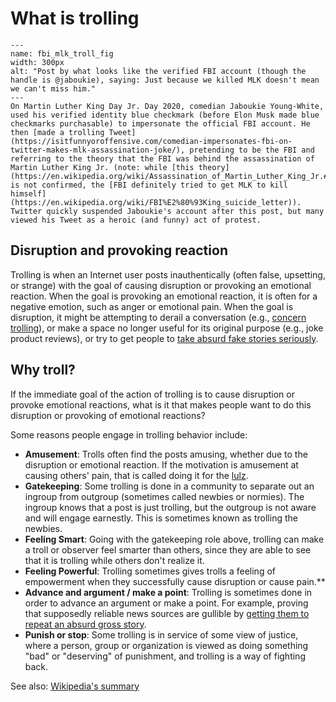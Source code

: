 # What is trolling

```{figure} fbi_mlk_troll.jpg
---
name: fbi_mlk_troll_fig
width: 300px
alt: "Post by what looks like the verified FBI account (though the handle is @jaboukie), saying: Just because we killed MLK doesn't mean we can't miss him."
---
On Martin Luther King Day Jr. Day 2020, comedian Jaboukie Young-White, used his verified identity blue checkmark (before Elon Musk made blue checkmarks purchasable) to impersonate the official FBI account. He then [made a trolling Tweet](https://isitfunnyoroffensive.com/comedian-impersonates-fbi-on-twitter-makes-mlk-assassination-joke/), pretending to be the FBI and referring to the theory that the FBI was behind the assassination of Martin Luther King Jr. (note: while [this theory](https://en.wikipedia.org/wiki/Assassination_of_Martin_Luther_King_Jr.#Alleged_government_involvement) is not confirmed, the [FBI definitely tried to get MLK to kill himself](https://en.wikipedia.org/wiki/FBI%E2%80%93King_suicide_letter)). Twitter quickly suspended Jaboukie's account after this post, but many viewed his Tweet as a heroic (and funny) act of protest.
```

## Disruption and provoking reaction
Trolling is when an Internet user posts inauthentically (often false, upsetting, or strange) with the goal of causing disruption or provoking an emotional reaction. When the goal is provoking an emotional reaction, it is often for a negative emotion, such as anger or emotional pain. When the goal is disruption, it might be attempting to derail a conversation (e.g., [concern trolling](https://en.wiktionary.org/wiki/concern_troll)), or make a space no longer useful for its original purpose (e.g., joke product reviews), or try to get people to [take absurd fake stories seriously](https://www.scientificamerican.com/article/internet-troll-sub-culture-s-savage-spoofing-of-mainstream-media-excerpt/).

## Why troll?
If the immediate goal of the action of trolling is to cause disruption or provoke emotional reactions, what is it that makes people want to do this disruption or provoking of emotional reactions?

Some reasons people engage in trolling behavior include:
- __Amusement__: Trolls often find the posts amusing, whether due to the disruption or emotional reaction. If the motivation is amusement at causing others' pain, that is called doing it for the [lulz](https://www.wired.com/2011/11/anonymous-101/).
- __Gatekeeping__: Some trolling is done in a community to separate out an ingroup from outgroup (sometimes called newbies or normies). The ingroup knows that a post is just trolling, but the outgroup is not aware and will engage earnestly. This is sometimes known as trolling the newbies.
- __Feeling Smart__: Going with the gatekeeping role above, trolling can make a troll or observer feel smarter than others, since they are able to see that it is trolling while others don't realize it.
- __Feeling Powerful__: Trolling sometimes gives trolls a feeling of empowerment when they successfully cause disruption or cause pain.**
- **Advance and argument / make a point**: Trolling is sometimes done in order to advance an argument or make a point. For example, proving that supposedly reliable news sources are gullible by [getting them to repeat an absurd gross story](https://www.scientificamerican.com/article/internet-troll-sub-culture-s-savage-spoofing-of-mainstream-media-excerpt/).
- **Punish or stop**: Some trolling is in service of some view of justice, where a person, group or organization is viewed as doing something "bad" or "deserving" of punishment, and trolling is a way of fighting back.

See also: [Wikipedia's summary](https://en.wikipedia.org/wiki/Internet_troll)
